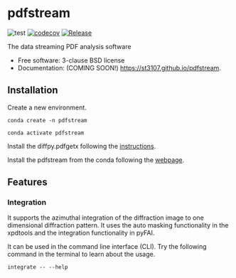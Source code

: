 pdfstream
=========

![test](https://github.com/st3107/pdfstream/workflows/test/badge.svg?branch=master)
[![codecov](https://codecov.io/gh/st3107/pdfstream/branch/master/graph/badge.svg?token=ZFXWWDWQW8)](https://codecov.io/gh/st3107/pdfstream)
[![Release](https://anaconda.org/st3107/pdfstream/badges/version.svg)](https://anaconda.org/st3107/pdfstream)

The data streaming PDF analysis software

-   Free software: 3-clause BSD license
-   Documentation: (COMING SOON!) <https://st3107.github.io/pdfstream>.

Installation
------------

Create a new environment.

`conda create -n pdfstream`

`conda activate pdfstream`

Install the diffpy.pdfgetx following the
[instructions](https://www.diffpy.org/doc/pdfgetx/2.0.0/install.html).

Install the pdfstream from the conda following the
[webpage](https://anaconda.org/st3107/pdfstream).

Features
--------

### Integration

It supports the azimuthal integration of the diffraction image to one
dimensional diffraction pattern. It uses the auto masking functionality
in the xpdtools and the integration functionality in pyFAI.

It can be used in the command line interface (CLI). Try the following
command in the terminal to learn about the usage.

`integrate -- --help`

